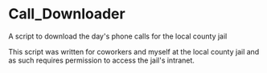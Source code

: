 # Call_Downloader
A script to download the day's phone calls for the local county jail

This script was written for coworkers and myself at the local county jail and as such requires permission to access the jail's intranet.
